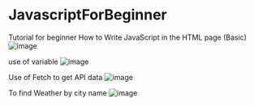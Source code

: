 # JavascriptForBeginner
Tutorial for beginner
How to Write JavaScript in the HTML page (Basic)
![image](https://github.com/ambeshchandra/JavascriptForBeginner/assets/993064/adc9d9ce-0629-47c5-bd4c-efd40c941bd4)

use of variable 
![image](https://github.com/ambeshchandra/JavascriptForBeginner/assets/993064/4ae5e82a-cbe5-43da-b7bd-75ae81b55c9f)

Use of Fetch to get API data
![image](https://github.com/ambeshchandra/JavascriptForBeginner/assets/993064/60546b1e-11d6-44f9-b88c-3eb44353db20)


To find Weather by city name 
![image](https://github.com/ambeshchandra/JavascriptForBeginner/assets/993064/8ae7a3f9-4665-4164-ac4b-5b7fc77a8820)
